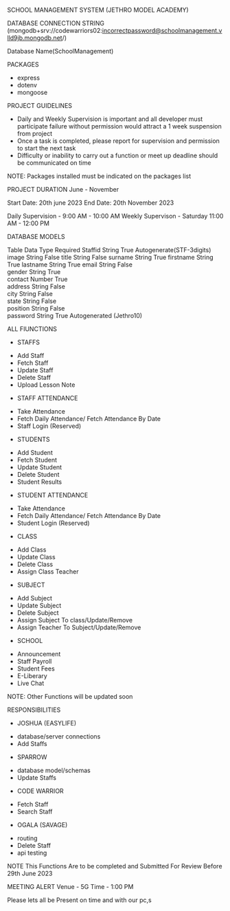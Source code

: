 SCHOOL MANAGEMENT SYSTEM (JETHRO MODEL ACADEMY)

DATABASE CONNECTION STRING
(mongodb+srv://codewarriors02:incorrectpassword@schoolmanagement.vlld9jb.mongodb.net/)

Database Name(SchoolManagement)

PACKAGES
- express
- dotenv
- mongoose

PROJECT GUIDELINES
- Daily and Weekly Supervision is important and all developer must participate failure without permission would attract a 1 week suspension from project  
- Once a task is completed, please report for supervision and permission to start the next task
- Difficulty or inability to carry out a function or meet up deadline should be communicated on time

NOTE: Packages installed must be indicated on the packages list

PROJECT DURATION
June - November

Start Date: 20th june 2023
End Date: 20th November 2023 

Daily Supervision - 9:00 AM - 10:00 AM
Weekly Supervison - Saturday 11:00 AM - 12:00 PM

DATABASE MODELS

Table                                        Data Type                                    Required 
Staffid                                        String                                      True                                     Autogenerate(STF-3digits)
image                                        String                                       False
title                                             String                                      False
surname                                    String                                      True
firstname                                  String                                       True
lastname                                   String                                       True
email                                         String                                        False          
gender                                      String                                         True     
contact                                      Number                                      True   
address                                     String                                         False     
city                                            String                                          False     
state                                          String                                          False     
position                                     String                                          False     
password                                   String                                         True                                        Autogenerated (Jethro10)

ALL FIUNCTIONS

* STAFFS
- Add Staff
- Fetch Staff
- Update Staff
- Delete Staff
- Upload Lesson Note
* STAFF ATTENDANCE
- Take Attendance
- Fetch Daily Attendance/ Fetch Attendance By Date
- Staff Login (Reserved)

* STUDENTS
- Add Student
- Fetch Student
- Update Student
- Delete Student
- Student Results
* STUDENT ATTENDANCE
- Take Attendance
- Fetch Daily Attendance/ Fetch Attendance By Date
- Student Login (Reserved)

* CLASS
- Add Class
- Update Class
- Delete Class
- Assign Class Teacher

* SUBJECT
- Add Subject
- Update Subject
- Delete Subject
- Assign Subject To class/Update/Remove
- Assign Teacher To Subject/Update/Remove

* SCHOOL
- Announcement
- Staff Payroll
- Student Fees
- E-Liberary
- Live Chat

NOTE: Other Functions will be updated soon

RESPONSIBILITIES

* JOSHUA (EASYLIFE)
- database/server connections
- Add Staffs


* SPARROW
- database model/schemas
- Update Staffs


* CODE WARRIOR
- Fetch Staff
- Search Staff


* OGALA (SAVAGE)
- routing
- Delete Staff
- api testing

NOTE This Functions Are to be completed and Submitted For Review Before 29th June 2023


MEETING ALERT
Venue - 5G
Time - 1:00 PM

Please lets all be Present on time and with our pc,s